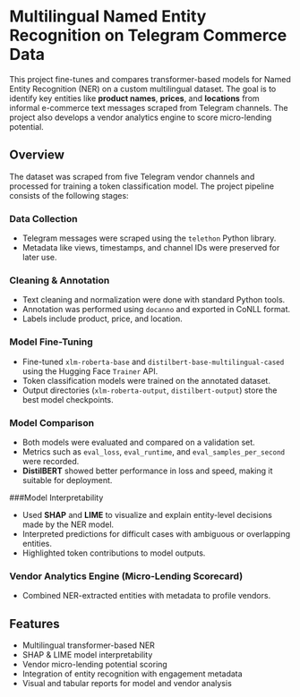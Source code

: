 # Multilingual Named Entity Recognition on Telegram Commerce Data

This project fine-tunes and compares transformer-based models for Named Entity Recognition (NER) on a custom multilingual dataset. The goal is to identify key entities like **product names**, **prices**, and **locations** from informal e-commerce text messages scraped from Telegram channels. The project also develops a vendor analytics engine to score micro-lending potential.

## Overview

The dataset was scraped from five Telegram vendor channels and processed for training a token classification model. The project pipeline consists of the following stages:

### Data Collection
- Telegram messages were scraped using the `telethon` Python library.
- Metadata like views, timestamps, and channel IDs were preserved for later use.

### Cleaning & Annotation
- Text cleaning and normalization were done with standard Python tools.
- Annotation was performed using `docanno` and exported in CoNLL format.
- Labels include product, price, and location.

### Model Fine-Tuning
- Fine-tuned `xlm-roberta-base` and `distilbert-base-multilingual-cased` using the Hugging Face `Trainer` API.
- Token classification models were trained on the annotated dataset.
- Output directories (`xlm-roberta-output`, `distilbert-output`) store the best model checkpoints.

### Model Comparison
- Both models were evaluated and compared on a validation set.
- Metrics such as `eval_loss`, `eval_runtime`, and `eval_samples_per_second` were recorded.
- **DistilBERT** showed better performance in loss and speed, making it suitable for deployment.

###Model Interpretability
- Used **SHAP** and **LIME** to visualize and explain entity-level decisions made by the NER model.
- Interpreted predictions for difficult cases with ambiguous or overlapping entities.
- Highlighted token contributions to model outputs.

### Vendor Analytics Engine (Micro-Lending Scorecard)
- Combined NER-extracted entities with metadata to profile vendors.

##  Features
- Multilingual transformer-based NER
- SHAP & LIME model interpretability
- Vendor micro-lending potential scoring
- Integration of entity recognition with engagement metadata
- Visual and tabular reports for model and vendor analysis